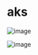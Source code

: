 # aks


![image](https://github.com/user-attachments/assets/c45b7e9e-12cf-4932-be36-fb6e8f68e925)


![image](https://github.com/user-attachments/assets/eb8497ad-99cf-486a-8f8d-5554366f8688)
